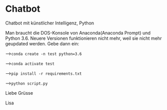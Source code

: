 # Chatbot
Chatbot mit künstlicher Intelligenz, Python

Man braucht die DOS-Konsole von Anaconda(Anaconda Prompt) und Python 3.6. Neuere Versionen funktionieren nicht mehr, weil sie nicht mehr geupdated werden.
Gebe dann ein:


 --><code>conda create -n test python=3.6</code>
 
 
 --><code>conda activate test</code>
 

 --><code>pip install -r requirements.txt</code>
 
 
 --><code>python script.py</code>
 
 
 Liebe Grüsse 
 
 Lisa
